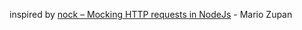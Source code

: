 inspired by [nock – Mocking HTTP requests in NodeJs](http://www.devblogrbmz.com/nock-mocking-http-requests-in-nodejs/) - Mario Zupan